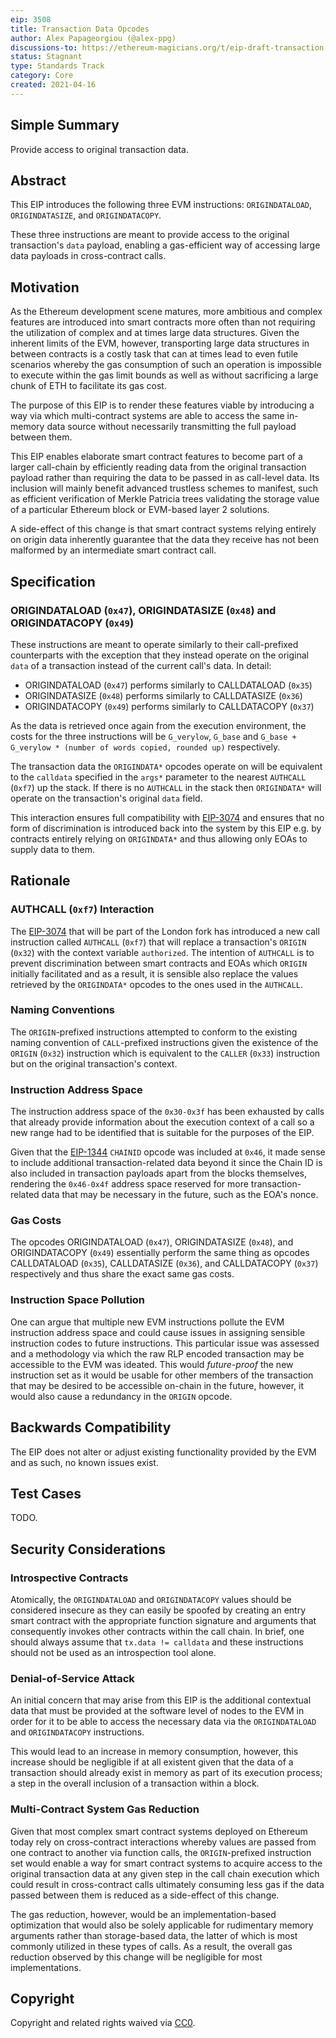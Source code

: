 ```yaml
---
eip: 3508
title: Transaction Data Opcodes
author: Alex Papageorgiou (@alex-ppg)
discussions-to: https://ethereum-magicians.org/t/eip-draft-transaction-data-opcodes/6017
status: Stagnant
type: Standards Track
category: Core
created: 2021-04-16
---
```


## Simple Summary

Provide access to original transaction data.

## Abstract

This EIP introduces the following three EVM instructions: `ORIGINDATALOAD`, `ORIGINDATASIZE`, and `ORIGINDATACOPY`.

These three instructions are meant to provide access to the original transaction's `data` payload, enabling a gas-efficient way of accessing large data payloads in cross-contract calls.

## Motivation

As the Ethereum development scene matures, more ambitious and complex features are introduced into smart contracts more often than not requiring the utilization of complex and at times large data structures. Given the inherent limits of the EVM, however, transporting large data structures in between contracts is a costly task that can at times lead to even futile scenarios whereby the gas consumption of such an operation is impossible to execute within the gas limit bounds as well as without sacrificing a large chunk of ETH to facilitate its gas cost.

The purpose of this EIP is to render these features viable by introducing a way via which multi-contract systems are able to access the same in-memory data source without necessarily transmitting the full payload between them.

This EIP enables elaborate smart contract features to become part of a larger call-chain by efficiently reading data from the original transaction payload rather than requiring the data to be passed in as call-level data. Its inclusion will mainly benefit advanced trustless schemes to manifest, such as efficient verification of Merkle Patricia trees validating the storage value of a particular Ethereum block or EVM-based layer 2 solutions.

A side-effect of this change is that smart contract systems relying entirely on origin data inherently guarantee that the data they receive has not been malformed by an intermediate smart contract call.

## Specification

### ORIGINDATALOAD (`0x47`), ORIGINDATASIZE (`0x48`) and ORIGINDATACOPY (`0x49`)

These instructions are meant to operate similarly to their call-prefixed counterparts with the exception that they instead operate on the original `data` of a transaction instead of the current call's data. In detail:

- ORIGINDATALOAD (`0x47`) performs similarly to CALLDATALOAD (`0x35`)
- ORIGINDATASIZE (`0x48`) performs similarly to CALLDATASIZE (`0x36`)
- ORIGINDATACOPY (`0x49`) performs similarly to CALLDATACOPY (`0x37`)

As the data is retrieved once again from the execution environment, the costs for the three instructions will be `G_verylow`, `G_base` and `G_base + G_verylow * (number of words copied, rounded up)` respectively.

The transaction data the `ORIGINDATA*` opcodes operate on will be equivalent to the `calldata` specified in the `args*` parameter to the nearest `AUTHCALL` (`0xf7`) up the stack.  If there is no `AUTHCALL` in the stack then `ORIGINDATA*` will operate on the transaction's original `data` field.

This interaction ensures full compatibility with [EIP-3074](./eip-3074.md) and ensures that no form of discrimination is introduced back into the system by this EIP e.g. by contracts entirely relying on `ORIGINDATA*` and thus allowing only EOAs to supply data to them.

## Rationale

### AUTHCALL (`0xf7`) Interaction

The [EIP-3074](./eip-3074.md) that will be part of the London fork has introduced a new call instruction called `AUTHCALL` (`0xf7`) that will replace a transaction's `ORIGIN` (`0x32`) with the context variable `authorized`. The intention of `AUTHCALL` is to prevent discrimination between smart contracts and EOAs which `ORIGIN` initially facilitated and as a result, it is sensible also replace the values retrieved by the `ORIGINDATA*` opcodes to the ones used in the `AUTHCALL`.

### Naming Conventions

The `ORIGIN`-prefixed instructions attempted to conform to the existing naming convention of `CALL`-prefixed instructions given the existence of the `ORIGIN` (`0x32`) instruction which is equivalent to the `CALLER` (`0x33`) instruction but on the original transaction's context.

### Instruction Address Space

The instruction address space of the `0x30-0x3f` has been exhausted by calls that already provide information about the execution context of a call so a new range had to be identified that is suitable for the purposes of the EIP.

Given that the [EIP-1344](./eip-1344.md) `CHAINID` opcode was included at `0x46`, it made sense to include additional transaction-related data beyond it since the Chain ID is also included in transaction payloads apart from the blocks themselves, rendering the `0x46-0x4f` address space reserved for more transaction-related data that may be necessary in the future, such as the EOA's nonce.

### Gas Costs

The opcodes ORIGINDATALOAD (`0x47`), ORIGINDATASIZE (`0x48`), and ORIGINDATACOPY (`0x49`) essentially perform the same thing as opcodes CALLDATALOAD (`0x35`), CALLDATASIZE (`0x36`), and CALLDATACOPY (`0x37`) respectively and thus share the exact same gas costs.

### Instruction Space Pollution

One can argue that multiple new EVM instructions pollute the EVM instruction address space and could cause issues in assigning sensible instruction codes to future instructions. This particular issue was assessed and a methodology via which the raw RLP encoded transaction may be accessible to the EVM was ideated. This would _future-proof_ the new instruction set as it would be usable for other members of the transaction that may be desired to be accessible on-chain in the future, however, it would also cause a redundancy in the `ORIGIN` opcode.

## Backwards Compatibility

The EIP does not alter or adjust existing functionality provided by the EVM and as such, no known issues exist.

## Test Cases

TODO.

## Security Considerations

### Introspective Contracts

Atomically, the `ORIGINDATALOAD` and `ORIGINDATACOPY` values should be considered insecure as they can easily be spoofed by creating an entry smart contract with the appropriate function signature and arguments that consequently invokes other contracts within the call chain. In brief, one should always assume that `tx.data != calldata` and these instructions should not be used as an introspection tool alone.

### Denial-of-Service Attack

An initial concern that may arise from this EIP is the additional contextual data that must be provided at the software level of nodes to the EVM in order for it to be able to access the necessary data via the `ORIGINDATALOAD` and `ORIGINDATACOPY` instructions.

This would lead to an increase in memory consumption, however, this increase should be negligible if at all existent given that the data of a transaction should already exist in memory as part of its execution process; a step in the overall inclusion of a transaction within a block.

### Multi-Contract System Gas Reduction

Given that most complex smart contract systems deployed on Ethereum today rely on cross-contract interactions whereby values are passed from one contract to another via function calls, the `ORIGIN`-prefixed instruction set would enable a way for smart contract systems to acquire access to the original transaction data at any given step in the call chain execution which could result in cross-contract calls ultimately consuming less gas if the data passed between them is reduced as a side-effect of this change.

The gas reduction, however, would be an implementation-based optimization that would also be solely applicable for rudimentary memory arguments rather than storage-based data, the latter of which is most commonly utilized in these types of calls. As a result, the overall gas reduction observed by this change will be negligible for most implementations.

## Copyright

Copyright and related rights waived via [CC0](https://creativecommons.org/publicdomain/zero/1.0/).
